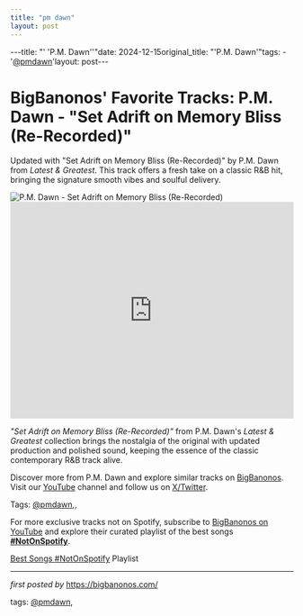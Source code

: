 ```yaml
---
title: "pm dawn"
layout: post
---
```

---title: "' 'P.M. Dawn''"date: 2024-12-15original_title: "'P.M. Dawn'"tags:  - '[@pmdawn](/tags/pmdawn/)'layout: post---<!-- Post Title --><h1 >BigBanonos' Favorite Tracks: P.M. Dawn - "Set Adrift on Memory Bliss (Re-Recorded)"</h1> <!-- Introductory Text --><p >Updated with "Set Adrift on Memory Bliss (Re-Recorded)" by P.M. Dawn from *Latest & Greatest*. This track offers a fresh take on a classic R&B hit, bringing the signature smooth vibes and soulful delivery.</p> <!-- Featured Image --><div > <img src="https://static.wikia.nocookie.net/hip-hop-music/images/5/59/P.M._Dawn.jpg/revision/latest?cb=20150928073417" alt="P.M. Dawn - Set Adrift on Memory Bliss (Re-Recorded)" /></div> <!-- YouTube Video Embed --><div > <iframe width="100%" height="385" src="https://www.youtube.com/embed/9kSJuHQgGlI" title="Set Adrift on Memory Bliss (Re-Recorded)" frameborder="0" allow="accelerometer; autoplay; clipboard-write; encrypted-media; gyroscope; picture-in-picture; web-share" referrerpolicy="strict-origin-when-cross-origin" allowfullscreen></iframe></div> <!-- Song Information --><div > <p><em>"Set Adrift on Memory Bliss (Re-Recorded)"</em> from P.M. Dawn's *Latest & Greatest* collection brings the nostalgia of the original with updated production and polished sound, keeping the essence of the classic contemporary R&B track alive.</p></div> <!-- Footer Links --><div > <p>Discover more from P.M. Dawn and explore similar tracks on <a href="https://bigbanonos.com/" target="_blank">BigBanonos</a>. Visit our <a href="https://www.youtube.com/[@BigBanonos](/tags/BigBanonos/)" target="_blank">YouTube</a> channel and follow us on <a href="https://x.com/bigbanonos" target="_blank">X/Twitter</a>.</p></div> <!-- Tags --><p >Tags: [@pmdawn](/tags/pmdawn/),,</p><!--Subscribe and Playlist Links--><div>    <p>For more exclusive tracks not on Spotify, subscribe to <a href="https://www.youtube.com/[@BigBanonos](/tags/BigBanonos/)" target="_blank">BigBanonos on YouTube</a> and explore their curated playlist of the best songs <strong>[#NotOnSpotify](/tags/NotOnSpotify/)</strong>.</p>    <p><a href="https://www.youtube.com/playlist?list=PLtuNtuTatqI0kFahUCbtbfenC_ET5O_tr" target="_blank">Best Songs [#NotOnSpotify](/tags/NotOnSpotify/) Playlist<br /></a></p></div><hr /><p><em>first posted by</em> <a href="https://bigbanonos.com/" rel="noopener" target="_new">https://bigbanonos.com/</a></p><p>tags: [@pmdawn](/tags/pmdawn/),</p>